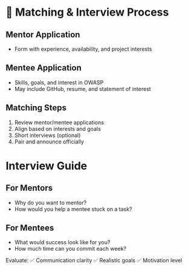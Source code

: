 # 🔄 Matching & Interview Process

## Mentor Application
- Form with experience, availability, and project interests

## Mentee Application
- Skills, goals, and interest in OWASP
- May include GitHub, resume, and statement of interest

## Matching Steps
1. Review mentor/mentee applications
2. Align based on interests and goals
3. Short interviews (optional)
4. Pair and announce officially

# Interview Guide

## For Mentors
- Why do you want to mentor?
- How would you help a mentee stuck on a task?

## For Mentees
- What would success look like for you?
- How much time can you commit each week?

Evaluate:
✅ Communication clarity
✅ Realistic goals
✅ Motivation level
